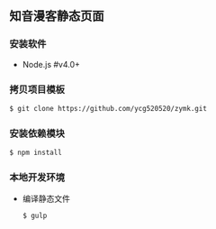 ## 知音漫客静态页面
### 安装软件
- Node.js   #v4.0+

### 拷贝项目模板
``` bash
$ git clone https://github.com/ycg520520/zymk.git
```


### 安装依赖模块
``` bash
$ npm install
```

### 本地开发环境

- 编译静态文件
  ``` bash
  $ gulp
  ```
